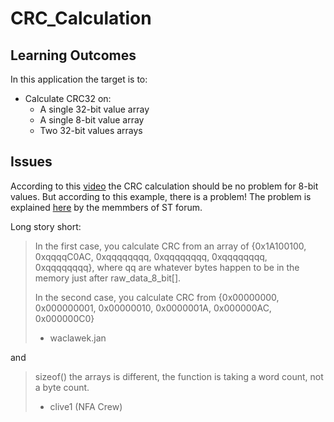 # CRC_Calculation
## Learning Outcomes
In this application the target is to:
- Calculate CRC32 on:
  - A single 32-bit value array
  - A single 8-bit value array
  - Two 32-bit values arrays

## Issues
According to this [video](https://www.youtube.com/watch?v=1WAtFzkfpLI&ab_channel=STMicroelectronics) the CRC calculation should be no problem for 8-bit values. But according to this example, there is a problem! The problem is explained [here](https://community.st.com/s/question/0D53W00000KGxXHSA1/crc-calculation-for-8bit-values) by the memmbers of ST forum.

Long story short:
>In the first case, you calculate CRC from an array of {0x1A100100, 0xqqqqC0AC, 0xqqqqqqqq, 0xqqqqqqqq, 0xqqqqqqqq, 0xqqqqqqqq}, where qq are whatever bytes happen to be in the memory just after raw_data_8_bit[].
>
>In the second case, you calculate CRC from {0x00000000, 0x000000001, 0x00000010, 0x0000001A, 0x000000AC, 0x000000C0}
> - waclawek.jan

and

>sizeof() the arrays is different, the function is taking a word count, not a byte count.​
> - clive1 (NFA Crew)